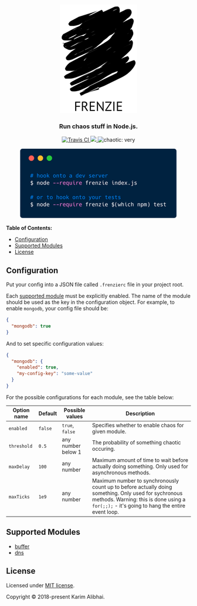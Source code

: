 <p align="center">
  <img src=".github/logo.png" alt="FRENZIE">
</p>

<h3 align="center">Run chaos stuff in Node.js.</h3>

<p align="center">
  <a href="https://travis-ci.org/karimsa/frenzie">
    <img src="https://travis-ci.org/karimsa/frenzie.svg?branch=master" alt="Travis CI">
  </a>

  <a href="https://codecov.io/gh/karimsa/frenzie">
    <img src="https://codecov.io/gh/karimsa/frenzie/branch/master/graph/badge.svg">
  </a>

  <img src="https://img.shields.io/badge/chaotic-very-red.svg" alt="chaotic: very">
</p>

<p align="center">
  <img src=".github/demo.png" alt="node --require frenzie index.js">
</p>

**Table of Contents:**

 - [Configuration](#configuration)
 - [Supported Modules](#supported-modules)
 - [License](#license)

## Configuration

Put your config into a JSON file called `.frenzierc` file in your project root.

Each [supported module](#supported-modules) must be explicitly enabled. The name of
the module should be used as the key in the configuration object. For example, to enable
`mongodb`, your config file should be:

```json
{
  "mongodb": true
}
```

And to set specific configuration values:

```json
{
  "mongodb": {
    "enabled": true,
    "my-config-key": "some-value"
  }
}
```

For the possible configurations for each module, see the table below:

| Option name | Default | Possible values    | Description                                         |
|-------------|---------|--------------------|-----------------------------------------------------|
| `enabled`   | `false` | `true`, `false`    | Specifies whether to enable chaos for given module. |
| `threshold` | `0.5`   | any number below 1 | The probability of something chaotic occuring.      |
| `maxDelay`  | `100`   | any number         | Maximum amount of time to wait before actually doing something. Only used for asynchronous methods. |
| `maxTicks`  | `1e9`   | any number         | Maximum number to synchronously count up to before actually doing something. Only used for sychronous methods. Warning: this is done using a `for(;;);` - it's going to hang the entire event loop. |

## Supported Modules

 - [buffer](src/buffer)
 - [dns](src/dns)

## License

Licensed under [MIT license](LICENSE.md).

Copyright &copy; 2018-present Karim Alibhai.
